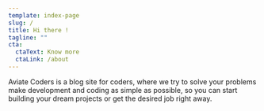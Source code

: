 ```yaml
---
template: index-page
slug: /
title: Hi there !
tagline: ""
cta:
  ctaText: Know more
  ctaLink: /about
---
```


<!--StartFragment-->

Aviate Coders is a blog site for coders, where we try to solve your problems make development and coding as simple as possible, so you can start building your dream projects or get the desired job right away.

<!--EndFragment-->
